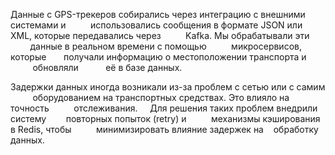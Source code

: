 Данные с GPS-трекеров собирались через интеграцию с внешними    системами и          использовались сообщения в формате JSON или     XML, которые передавались через          Kafka. Мы обрабатывали эти         данные в реальном времени с помощью          микросервисов, которые       получали информацию о местоположении транспорта и          обновляли           её в базе данных.

Задержки данных иногда возникали из-за проблем с сетью или с самим          оборудованием на транспортных средствах. Это влияло на точность          отслеживания.     Для решения таких проблем внедрили систему        повторных попыток (retry) и          механизмы кэширования в Redis, чтобы          минимизировать влияние задержек на    обработку данных.